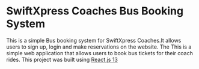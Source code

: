 # SwiftXpress Coaches Bus Booking System
This is a simple Bus booking system for SwiftXpress Coaches.It allows users to sign up, login and make reservations on the website. The
This is a simple web application that allows users to book bus tickets for their coach rides. This project was built using [React.js 13](https://nextjs.org)

